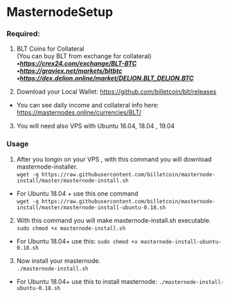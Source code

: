 # MasternodeSetup

### Required:

1. BLT Coins for Collateral <br>
(You can buy BLT from exchange for collateral) <br>
***•https://crex24.com/exchange/BLT-BTC <br>
•https://graviex.net/markets/bltbtc <br>
•https://dex.delion.online/market/DELION.BLT_DELION.BTC <br>***

2. Download your Local Wallet: https://github.com/billetcoin/blt/releases

- You can see daily income and collateral info here: https://masternodes.online/currencies/BLT/


3. You will need also VPS with Ubuntu 16.04, 18.04 , 19.04

### Usage

1. After you longin on your VPS , with this command you will download masternode-installer.   
`wget -q https://raw.githubusercontent.com/billetcoin/masternode-install/master/masternode-install.sh`  
- For Ubuntu 18.04 + use this one command   
`wget -q https://raw.githubusercontent.com/billetcoin/masternode-install/master/masternode-install-ubuntu-0.18.sh` 

2. With this command you will make masternode-install.sh executable.  
`sudo chmod +x masternode-install.sh` <br>

- For Ubuntu 18.04+ use this:
`sudo chmod +x masternode-install-ubuntu-0.18.sh` <br>

3. Now install your masternode.  
`./masternode-install.sh`

- For Ubuntu 18.04+ use this to install masternode:
`./masternode-install-ubuntu-0.18.sh`

